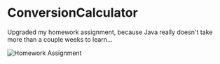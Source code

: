 # ConversionCalculator

Upgraded my homework assignment, because Java really doesn't take more than a couple weeks to learn...

![Homework Assignment](https://github.com/elementalruler1/ConversionCalculator/AWakeen_ConversionCalculatorGUI/Lab_6_Assignment.png)

